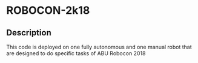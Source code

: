 # ROBOCON-2k18
## Description
This code is deployed on one fully autonomous and one manual robot that are designed to do specific tasks of ABU Robocon 2018
